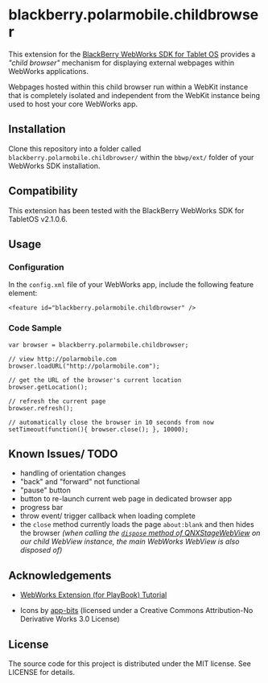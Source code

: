 # blackberry.polarmobile.childbrowser

This extension for the [BlackBerry WebWorks SDK for Tablet OS](http://us.blackberry.com/developers/tablet/webworks.jsp) provides a _"child browser"_ mechanism for displaying external webpages within WebWorks applications.

Webpages hosted within this child browser run within a WebKit instance that is completely isolated and independent from the WebKit instance being used to host your core WebWorks app.

## Installation

Clone this repository into a folder called `blackberry.polarmobile.childbrowser/` within the `bbwp/ext/` folder of your WebWorks SDK installation.

## Compatibility

This extension has been tested with the BlackBerry WebWorks SDK for TabletOS v2.1.0.6.

## Usage

### Configuration

In the `config.xml` file of your WebWorks app, include the following feature element:

    <feature id="blackberry.polarmobile.childbrowser" />

### Code Sample

    var browser = blackberry.polarmobile.childbrowser;

    // view http://polarmobile.com
    browser.loadURL("http://polarmobile.com");

    // get the URL of the browser's current location
    browser.getLocation();

    // refresh the current page
    browser.refresh();

    // automatically close the browser in 10 seconds from now
    setTimeout(function(){ browser.close(); }, 10000);

## Known Issues/ TODO

- handling of orientation changes
- "back" and "forward" not functional
- "pause" button
- button to re-launch current web page in dedicated browser app
- progress bar
- throw event/ trigger callback when loading complete
- the `close` method currently loads the page `about:blank` and then hides the browser _(when calling the [`dispose` method of QNXStageWebView](http://www.blackberry.com/developers/docs/airapi/1.0.0/qnx/media/QNXStageWebView.html) on our child WebView instance, the main WebWorks WebView is also disposed of)_

## Acknowledgements

- [WebWorks Extension (for PlayBook) Tutorial](http://supportforums.blackberry.com/t5/Web-and-WebWorks-Development/Tutorial-for-Writing-WebWorks-Extension-for-PlayBook/ta-p/1172483)

- Icons by [app-bits](http://www.app-bits.com/free-icons/) (licensed under a Creative Commons Attribution-No Derivative Works 3.0 License)

## License

The source code for this project is distributed under the MIT license. See LICENSE for details.
